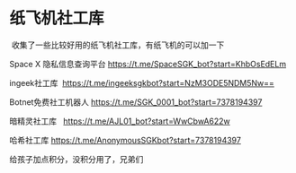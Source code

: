 # 纸飞机社工库

​
收集了一些比较好用的纸飞机社工库，有纸飞机的可以加一下

Space X 隐私信息查询平台
https://t.me/SpaceSGK_bot?start=KhbOsEdELm

ingeek社工库 
https://t.me/ingeeksgkbot?start=NzM3ODE5NDM5Nw==

Botnet免费社工机器人
https://t.me/SGK_0001_bot?start=7378194397

暗精灵社工库  
https://t.me/AJL01_bot?start=WwCbwA622w

哈希社工库
https://t.me/AnonymousSGKbot?start=7378194397

给孩子加点积分，没积分用了，兄弟们

​
